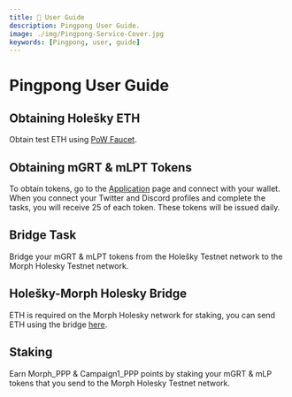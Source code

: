 ```yaml
---
title: 👤 User Guide
description: Pingpong User Guide.
image: ./img/Pingpong-Service-Cover.jpg
keywords: [Pingpong, user, guide]
---
```


# Pingpong User Guide

## Obtaining Holešky ETH

Obtain test ETH using [PoW Faucet](https://holesky-faucet.pk910.de).

## Obtaining mGRT & mLPT Tokens

To obtain tokens, go to the [Application](https://app.pingpong.build/points?invite_code=FvjWneYQ) page and connect with your wallet. When you connect your Twitter and Discord profiles and complete the tasks, you will receive 25 of each token. These tokens will be issued daily.

## Bridge Task

Bridge your mGRT & mLPT tokens from the Holešky Testnet network to the Morph Holesky Testnet network.

## Holešky-Morph Holesky Bridge
ETH is required on the Morph Holesky network for staking, you can send ETH using the bridge [here](https://bridge-holesky.morphl2.io/).

## Staking 

Earn Morph_PPP & Campaign1_PPP points by staking your mGRT & mLP tokens that you send to the Morph Holesky Testnet network.


